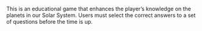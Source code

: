 This is an educational game that enhances the player’s knowledge on the planets in our Solar System. Users must select the correct answers to a set of questions before the time is up.